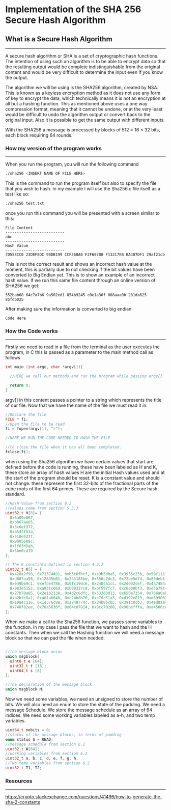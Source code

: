 # Implementation of the SHA 256 Secure Hash Algorithm

## What is a Secure Hash Algorithm

--------------------------------------------------------------------------------

A secure hash algorithm or SHA is a set of cryptographic hash functions. The intention of using such an algorithm is to be able to encrypt data so that the resulting output would be complete indistinguishable from the original content and would be very difficult to determine the input even if you know the output.

The algorithm we will be using is the SHA256 algorithm, created by NSA. This is known as a keyless encryption method as it does not use any form of key to encrypt the data, which technically means it is not an encryption at all but a hashing function. This as mentioned above uses a one way compression format, meaning that it cannot be undone, or at the very least would be difficult to undo the algorithm output or convert back to the original input. Also it is possible to get the same output with different inputs.

With the SHA256 a message is processed by blocks of 512 = 16 × 32 bits, each block requiring 64 rounds.

### How my version of the program works

--------------------------------------------------------------------------------

When you run the program, you will run the following command

```bash
./sha256 <INSERT NAME OF FILE HERE>
```

This is the command to run the program itself but also to specify the file that you wish to hash. In my example I will use the Sha256.c file itself as a test like so:

```bash
./sha256 test.txt
```

once you run this command you will be presented with a screen similar to this:

```
File Content
--------------------------
abc
--------------------------
Hash Value
--------------------------
7D55ECC0 23DEF8DC 90DB199 CCF368A0 F2F66788 F13217EB BA407DF1 29af21cb
```

This is not the correct result and shows an incorrect hash value at the moment, this is partially due to not checking if the bit values have been converted to Big Endian yet. This is to show an example of an incorrect hash value. If we run this same file content through an online version of SHA256 we get:

```
552bab68 64c7a7b6 9a502ed1 854b9245 c0e1a30f 008aaa0b 281da625 85fdb025
```

After making sure the information is converted to big endian

```
Code Here
```

### How the Code works

--------------------------------------------------------------------------------

Firstly we need to read in a file from the terminal as the user executes the program, in C this is passed as a parameter to the main method call as follows

```c
int main (int argc, char *argv[]){

  //HERE we call our methods and run the program while passing argv[]

  return 0;
}
```

argv[] in this content passes a pointer to a string which represents the title of our file. Now that we have the name of the file we must read it in.

```c
//Declare the file
FILE * fi;
//Open the file to be read
fi = fopen(argv[1], "r");

//HERE WE RUN THE CODE NEEDED TO HASH THE FILE

//to close the file when it has all been completed.
fclose(fi);
```

when using the Sha256 algorithm we have certain values that start are defined before the code is running, these have been labeled as H and K, these store an array of hash values H are the initial Hash values used and at the start of the program should be reset. K is a constant value and should not change. these represent the first 32-bits of the fractional parts of the cube roots of the first 64 primes. These are required by the Secure hash standard.

```c
//Hash Value from section 6.2
//values come from section 5.3.3
uint32_t H[8]= {
  0x6a09e667,
  0xbb67ae85,
  0x3c6ef372,
  0xa54ff53a,
  0x510e527f,
  0x9b05688c,
  0x1f83d9ab,
  0x5be0cd19
};

// The K constants Defined in section 4.2.2
uint32_t K[] = {
  0x428a2f98, 0x71374491, 0xb5c0fbcf, 0xe9b5dba5, 0x3956c25b, 0x59f111f1, 0x923f82a4, 0xab1c5ed5,
  0xd807aa98, 0x12835b01, 0x243185be, 0x550c7dc3, 0x72be5d74, 0x80deb1fe, 0x9bdc06a7, 0xc19bf174,
  0xe49b69c1, 0xefbe4786, 0x0fc19dc6, 0x240ca1cc, 0x2de92c6f, 0x4a7484aa, 0x5cb0a9dc, 0x76f988da,
  0x983e5152, 0xa831c66d, 0xb00327c8, 0xbf597fc7, 0xc6e00bf3, 0xd5a79147, 0x06ca6351, 0x14292967,
  0x27b70a85, 0x2e1b2138, 0x4d2c6dfc, 0x53380d13, 0x650a7354, 0x766a0abb, 0x81c2c92e, 0x92722c85,
  0xa2bfe8a1, 0xa81a664b, 0xc24b8b70, 0xc76c51a3, 0xd192e819, 0xd6990624, 0xf40e3585, 0x106aa070,
  0x19a4c116, 0x1e376c08, 0x2748774c, 0x34b0bcb5, 0x391c0cb3, 0x4ed8aa4a, 0x5b9cca4f, 0x682e6ff3,
  0x748f82ee, 0x78a5636f, 0x84c87814, 0x8cc70208, 0x90befffa, 0xa4506ceb, 0xbef9a3f7, 0xc67178f2
};
```

When we make a call to the Sha256 function, we passes some variables to the function. In my case I pass the file that we want to hash and the H constants. Then when we call the Hashing function we will need a message block so that we can pad the file when needed.

```c

//the message block union
union msgblock{
  uint8_t e [64];
  uint32_t t [16];
  uint64_t s [8]
};

//The declaration of the message block
union msgblock M;
```

Now we need some variables, we need an unsigned to store the number of bits. We will also need an enum to store the state of the padding. We need a message Schedule. We store the message schedule as an array of 64 indices. We need some working variables labeled as a-h, and two temp variables.

```c
uint64_t nobits = 0;
//status of the message blocks, in terms of padding
enum status S = READ;
//message schedule from section 6.2
uint32_t W[64];
//working variables from section 6.2
uint32_t a, b, c, d, e, f, g, h;
//Two temp variables from section 6.2
uint32_t T1, T2;
```

### Resources

--------------------------------------------------------------------------------

<https://crypto.stackexchange.com/questions/41496/how-to-generate-the-sha-2-constants>
